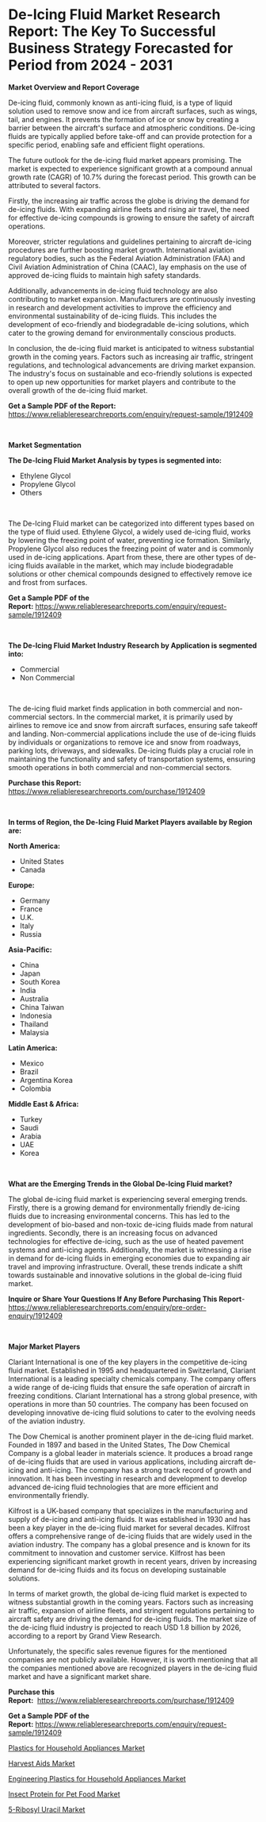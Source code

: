 <p><h1>De-Icing Fluid Market Research Report: The Key To Successful Business Strategy Forecasted for Period from 2024 - 2031</h1></p><p><strong>Market Overview and Report Coverage</strong></p>
<p><p>De-icing fluid, commonly known as anti-icing fluid, is a type of liquid solution used to remove snow and ice from aircraft surfaces, such as wings, tail, and engines. It prevents the formation of ice or snow by creating a barrier between the aircraft's surface and atmospheric conditions. De-icing fluids are typically applied before take-off and can provide protection for a specific period, enabling safe and efficient flight operations.</p><p>The future outlook for the de-icing fluid market appears promising. The market is expected to experience significant growth at a compound annual growth rate (CAGR) of 10.7% during the forecast period. This growth can be attributed to several factors.</p><p>Firstly, the increasing air traffic across the globe is driving the demand for de-icing fluids. With expanding airline fleets and rising air travel, the need for effective de-icing compounds is growing to ensure the safety of aircraft operations.</p><p>Moreover, stricter regulations and guidelines pertaining to aircraft de-icing procedures are further boosting market growth. International aviation regulatory bodies, such as the Federal Aviation Administration (FAA) and Civil Aviation Administration of China (CAAC), lay emphasis on the use of approved de-icing fluids to maintain high safety standards.</p><p>Additionally, advancements in de-icing fluid technology are also contributing to market expansion. Manufacturers are continuously investing in research and development activities to improve the efficiency and environmental sustainability of de-icing fluids. This includes the development of eco-friendly and biodegradable de-icing solutions, which cater to the growing demand for environmentally conscious products.</p><p>In conclusion, the de-icing fluid market is anticipated to witness substantial growth in the coming years. Factors such as increasing air traffic, stringent regulations, and technological advancements are driving market expansion. The industry's focus on sustainable and eco-friendly solutions is expected to open up new opportunities for market players and contribute to the overall growth of the de-icing fluid market.</p></p>
<p><strong>Get a Sample PDF of the Report:</strong> <a href="https://www.reliableresearchreports.com/enquiry/request-sample/1912409">https://www.reliableresearchreports.com/enquiry/request-sample/1912409</a></p>
<p>&nbsp;</p>
<p><strong>Market Segmentation</strong></p>
<p><strong>The De-Icing Fluid Market Analysis by types is segmented into:</strong></p>
<p><ul><li>Ethylene Glycol</li><li>Propylene Glycol</li><li>Others</li></ul></p>
<p>&nbsp;</p>
<p><p>The De-Icing Fluid market can be categorized into different types based on the type of fluid used. Ethylene Glycol, a widely used de-icing fluid, works by lowering the freezing point of water, preventing ice formation. Similarly, Propylene Glycol also reduces the freezing point of water and is commonly used in de-icing applications. Apart from these, there are other types of de-icing fluids available in the market, which may include biodegradable solutions or other chemical compounds designed to effectively remove ice and frost from surfaces.</p></p>
<p><strong>Get a Sample PDF of the Report:</strong>&nbsp;<a href="https://www.reliableresearchreports.com/enquiry/request-sample/1912409">https://www.reliableresearchreports.com/enquiry/request-sample/1912409</a></p>
<p>&nbsp;</p>
<p><strong>The De-Icing Fluid Market Industry Research by Application is segmented into:</strong></p>
<p><ul><li>Commercial</li><li>Non Commercial</li></ul></p>
<p>&nbsp;</p>
<p><p>The de-icing fluid market finds application in both commercial and non-commercial sectors. In the commercial market, it is primarily used by airlines to remove ice and snow from aircraft surfaces, ensuring safe takeoff and landing. Non-commercial applications include the use of de-icing fluids by individuals or organizations to remove ice and snow from roadways, parking lots, driveways, and sidewalks. De-icing fluids play a crucial role in maintaining the functionality and safety of transportation systems, ensuring smooth operations in both commercial and non-commercial sectors.</p></p>
<p><strong>Purchase this Report:</strong>&nbsp; <a href="https://www.reliableresearchreports.com/purchase/1912409">https://www.reliableresearchreports.com/purchase/1912409</a></p>
<p>&nbsp;</p>
<p><strong>In terms of Region, the De-Icing Fluid Market Players available by Region are:</strong></p>
<p>
    <p> <strong> North America: </strong>
        <ul>
            <li>United States</li>
            <li>Canada</li>
        </ul>
        </p> 
    <p> <strong> Europe: </strong>
        <ul>
            <li>Germany</li>
            <li>France</li>
            <li>U.K.</li>
            <li>Italy</li>
            <li>Russia</li>
        </ul>
        </p> 
    <p> <strong> Asia-Pacific: </strong>
        <ul>
            <li>China</li>
            <li>Japan</li>
            <li>South Korea</li>
            <li>India</li>
            <li>Australia</li>
            <li>China Taiwan</li>
            <li>Indonesia</li>
            <li>Thailand</li>
            <li>Malaysia</li>
        </ul>
        </p> 
    <p> <strong> Latin America: </strong>
        <ul>
            <li>Mexico</li>
            <li>Brazil</li>
            <li>Argentina Korea</li>
            <li>Colombia</li>
        </ul>
        </p> 
    <p> <strong> Middle East & Africa: </strong>
        <ul>
            <li>Turkey</li>
            <li>Saudi</li>
            <li>Arabia</li>
            <li>UAE</li>
            <li>Korea</li>
        </ul>
    </p>
    </p>
<p>&nbsp;</p>
<p><strong>What are the Emerging Trends in the Global De-Icing Fluid market?</strong></p>
<p><p>The global de-icing fluid market is experiencing several emerging trends. Firstly, there is a growing demand for environmentally friendly de-icing fluids due to increasing environmental concerns. This has led to the development of bio-based and non-toxic de-icing fluids made from natural ingredients. Secondly, there is an increasing focus on advanced technologies for effective de-icing, such as the use of heated pavement systems and anti-icing agents. Additionally, the market is witnessing a rise in demand for de-icing fluids in emerging economies due to expanding air travel and improving infrastructure. Overall, these trends indicate a shift towards sustainable and innovative solutions in the global de-icing fluid market.</p></p>
<p><strong>Inquire or Share Your Questions If Any Before Purchasing This Report</strong>- <a href="https://www.reliableresearchreports.com/enquiry/pre-order-enquiry/1912409">https://www.reliableresearchreports.com/enquiry/pre-order-enquiry/1912409</a></p>
<p>&nbsp;</p>
<p><strong>Major Market Players</strong></p>
<p><p>Clariant International is one of the key players in the competitive de-icing fluid market. Established in 1995 and headquartered in Switzerland, Clariant International is a leading specialty chemicals company. The company offers a wide range of de-icing fluids that ensure the safe operation of aircraft in freezing conditions. Clariant International has a strong global presence, with operations in more than 50 countries. The company has been focused on developing innovative de-icing fluid solutions to cater to the evolving needs of the aviation industry.</p><p>The Dow Chemical is another prominent player in the de-icing fluid market. Founded in 1897 and based in the United States, The Dow Chemical Company is a global leader in materials science. It produces a broad range of de-icing fluids that are used in various applications, including aircraft de-icing and anti-icing. The company has a strong track record of growth and innovation. It has been investing in research and development to develop advanced de-icing fluid technologies that are more efficient and environmentally friendly.</p><p>Kilfrost is a UK-based company that specializes in the manufacturing and supply of de-icing and anti-icing fluids. It was established in 1930 and has been a key player in the de-icing fluid market for several decades. Kilfrost offers a comprehensive range of de-icing fluids that are widely used in the aviation industry. The company has a global presence and is known for its commitment to innovation and customer service. Kilfrost has been experiencing significant market growth in recent years, driven by increasing demand for de-icing fluids and its focus on developing sustainable solutions.</p><p>In terms of market growth, the global de-icing fluid market is expected to witness substantial growth in the coming years. Factors such as increasing air traffic, expansion of airline fleets, and stringent regulations pertaining to aircraft safety are driving the demand for de-icing fluids. The market size of the de-icing fluid industry is projected to reach USD 1.8 billion by 2026, according to a report by Grand View Research.</p><p>Unfortunately, the specific sales revenue figures for the mentioned companies are not publicly available. However, it is worth mentioning that all the companies mentioned above are recognized players in the de-icing fluid market and have a significant market share.</p></p>
<p><strong>Purchase this Report:</strong>&nbsp;&nbsp;<a href="https://www.reliableresearchreports.com/purchase/1912409">https://www.reliableresearchreports.com/purchase/1912409</a></p>
<p></p>
<p><strong>Get a Sample PDF of the Report:</strong>&nbsp;<a href="https://www.reliableresearchreports.com/enquiry/request-sample/1912409">https://www.reliableresearchreports.com/enquiry/request-sample/1912409</a></p>
<p><p><a href="https://github.com/Paul14Anderson63/Market-Research-Report-List-1/blob/main/plastics-for-household-appliances-market.md">Plastics for Household Appliances Market</a></p><p><a href="https://github.com/tamvrosiya/Market-Research-Report-List-1/blob/main/harvest-aids-market.md">Harvest Aids Market</a></p><p><a href="https://github.com/dringals/Market-Research-Report-List-1/blob/main/engineering-plastics-for-household-appliances-market.md">Engineering Plastics for Household Appliances Market</a></p><p><a href="https://github.com/amonskiyk/Market-Research-Report-List-1/blob/main/insect-protein-for-pet-food-market.md">Insect Protein for Pet Food Market</a></p><p><a href="https://github.com/gaydyna/Market-Research-Report-List-1/blob/main/5-ribosyl-uracil-market.md">5-Ribosyl Uracil Market</a></p></p>